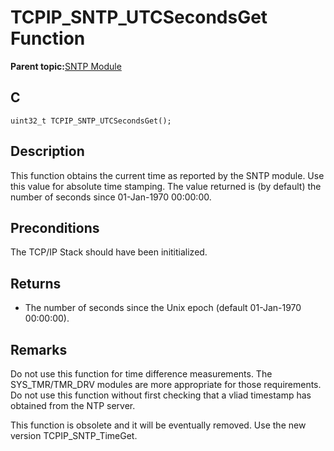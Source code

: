 # TCPIP\_SNTP\_UTCSecondsGet Function

**Parent topic:**[SNTP Module](GUID-832A1C71-21E8-4386-BFCE-18B19538AC01.md)

## C

```
uint32_t TCPIP_SNTP_UTCSecondsGet();
```

## Description

This function obtains the current time as reported by the SNTP module. Use this value for absolute time stamping. The value returned is \(by default\) the number of seconds since 01-Jan-1970 00:00:00.

## Preconditions

The TCP/IP Stack should have been inititialized.

## Returns

-   The number of seconds since the Unix epoch \(default 01-Jan-1970 00:00:00\).


## Remarks

Do not use this function for time difference measurements. The SYS\_TMR/TMR\_DRV modules are more appropriate for those requirements. Do not use this function without first checking that a vliad timestamp has obtained from the NTP server.

This function is obsolete and it will be eventually removed. Use the new version TCPIP\_SNTP\_TimeGet.

